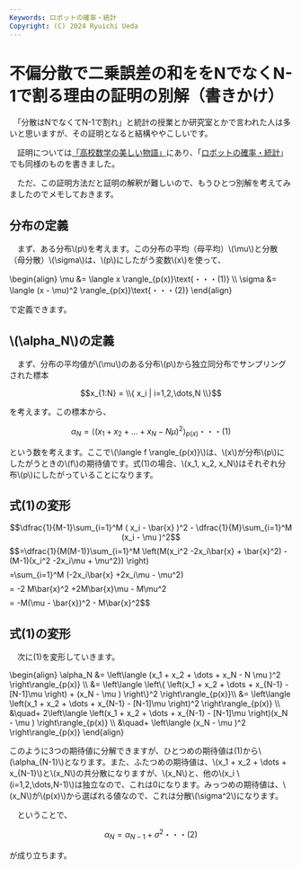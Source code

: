 ```yaml
---
Keywords: ロボットの確率・統計
Copyright: (C) 2024 Ryuichi Ueda
---
```


# 不偏分散で二乗誤差の和ををNでなくN-1で割る理由の証明の別解（書きかけ）

　「分散はNでなくてN-1で割れ」と統計の授業とか研究室とかで言われた人は多いと思いますが、その証明となると結構ややこしいです。

　証明については[「高校数学の美しい物語」](https://manabitimes.jp/math/1035)にあり、「[ロボットの確率・統計](https://amzn.to/4eYBEk4)」でも同様のものを書きました。

　ただ、この証明方法だと証明の解釈が難しいので、もうひとつ別解を考えてみましたのでメモしておきます。

## 分布の定義

　まず、ある分布\\(p\\)を考えます。この分布の平均（母平均）\\(\mu\\)と分散（母分散）\\(\sigma\\)は、\\(p\\)にしたがう変数\\(x\\)を使って、

\begin{align}
\mu &= \langle x \rangle_{p(x)}\text{・・・(1)} \\\\
\sigma &= \langle (x - \mu)^2 \rangle_{p(x)}\text{・・・(2)} 
\end{align}

で定義できます。


## \\(\alpha_N\\)の定義


　まず、分布の平均値が\\(\mu\\)のある分布\\(p\\)から独立同分布でサンプリングされた標本

$$x_{1:N} = \\{ x_i | i=1,2,\dots,N \\}$$

を考えます。この標本から、

$$\alpha_N = \left\langle (x_1 + x_2 + \dots + x_N - N \mu )^2 \right\rangle_{p(x)}\text{・・・(1)}$$
 
という数を考えます。ここで\\(\langle f \rangle_{p(x)}\\)は、\\(x\\)が分布\\(p\\)にしたがうときの\\(f\\)の期待値です。式(1)の場合、\\(x_1, x_2, x_N\\)はそれぞれ分布\\(p\\)にしたがっていることになります。

## 式(1)の変形


$$\dfrac{1}{M-1}\sum_{i=1}^M ( x_i - \bar{x} )^2 - \dfrac{1}{M}\sum_{i=1}^M (x_i - \mu )^2$$
$$=\dfrac{1}{M(M-1)}\sum_{i=1}^M \left(M(x_i^2 -2x_i\bar{x} + \bar{x}^2) - (M-1)(x_i^2 -2x_i\mu + \mu^2}) \right)$$
$$=\sum_{i=1}^M (-2x_i\bar{x} +2x_i\mu - \mu^2)$$
$$= -2 M\bar{x}^2 +2M\bar{x}\mu - M\mu^2$$ 
$$= -M(\mu - \bar{x})^2 - M\bar{x}^2$$ 

## 式(1)の変形

　次に(1)を変形していきます。

\begin{align}
\alpha_N &= \left\langle (x_1 + x_2 + \dots + x_N - N \mu )^2 \right\rangle_{p(x)} \\\\
&= \left\langle \left\\{ \left(x_1 + x_2 + \dots + x_{N-1} - [N-1]\mu \right) + (x_N - \mu ) \right\\}^2 \right\rangle_{p(x)}\\\\
&= \left\langle  \left(x_1 + x_2 + \dots + x_{N-1} - [N-1]\mu \right)^2 \right\rangle_{p(x)} \\\\
&\quad+ 2\left\langle \left(x_1 + x_2 + \dots + x_{N-1} - [N-1]\mu \right)(x_N - \mu ) \right\rangle_{p(x)} \\\\
&\quad+ \left\langle (x_N - \mu )^2 \right\rangle_{p(x)}
\end{align}

このように3つの期待値に分解できますが、ひとつめの期待値は(1)から\\(\alpha_{N-1}\\)となります。また、ふたつめの期待値は、\\(x_1 + x_2 + \dots + x_{N-1}\\)と\\(x_N\\)の共分散になりますが、\\(x_N\\)と、他の\\(x_i \ (i=1,2,\dots,N-1)\\)は独立なので、これは0になります。みっつめの期待値は、\\(x_N\\)が\\(p(x)\\)から選ばれる値なので、これは分散\\(\sigma^2\\)になります。

　ということで、

$$ \alpha_N = \alpha_{N-1} + \sigma^2\text{・・・(2)}$$

が成り立ちます。

